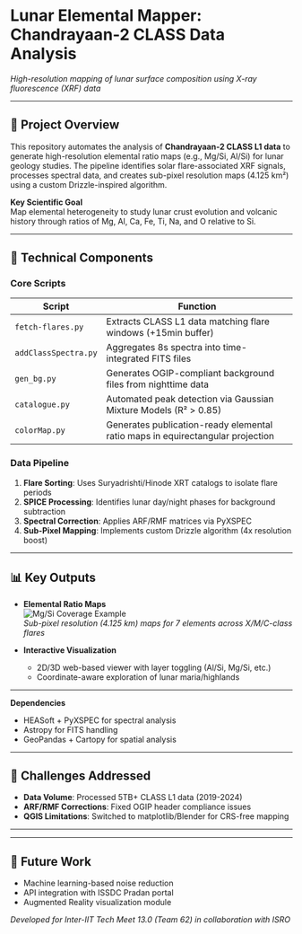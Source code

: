 # Lunar Elemental Mapper: Chandrayaan-2 CLASS Data Analysis  
*High-resolution mapping of lunar surface composition using X-ray fluorescence (XRF) data*

---

## 🚀 Project Overview  
This repository automates the analysis of **Chandrayaan-2 CLASS L1 data** to generate high-resolution elemental ratio maps (e.g., Mg/Si, Al/Si) for lunar geology studies. The pipeline identifies solar flare-associated XRF signals, processes spectral data, and creates sub-pixel resolution maps (4.125 km²) using a custom Drizzle-inspired algorithm.

**Key Scientific Goal**  
Map elemental heterogeneity to study lunar crust evolution and volcanic history through ratios of Mg, Al, Ca, Fe, Ti, Na, and O relative to Si.

---

## 🔧 Technical Components  
### Core Scripts  
| Script | Function |  
|--------|----------|  
| `fetch-flares.py` | Extracts CLASS L1 data matching flare windows (+15min buffer) |  
| `addClassSpectra.py` | Aggregates 8s spectra into time-integrated FITS files |  
| `gen_bg.py` | Generates OGIP-compliant background files from nighttime data |  
| `catalogue.py` | Automated peak detection via Gaussian Mixture Models (R² > 0.85) |  
| `colorMap.py` | Generates publication-ready elemental ratio maps in equirectangular projection |  

### Data Pipeline  
1. **Flare Sorting**: Uses Suryadrishti/Hinode XRT catalogs to isolate flare periods  
2. **SPICE Processing**: Identifies lunar day/night phases for background subtraction  
3. **Spectral Correction**: Applies ARF/RMF matrices via PyXSPEC  
4. **Sub-Pixel Mapping**: Implements custom Drizzle algorithm (4x resolution boost)  

---

## 📊 Key Outputs  
- **Elemental Ratio Maps**  
  ![Mg/Si Coverage Example](https://via.placeholder.com/400x200?text=Mg%2FSi+Map)  
  *Sub-pixel resolution (4.125 km) maps for 7 elements across X/M/C-class flares*

- **Interactive Visualization**  
  - 2D/3D web-based viewer with layer toggling (Al/Si, Mg/Si, etc.)  
  - Coordinate-aware exploration of lunar maria/highlands  

---


**Dependencies**  
- HEASoft + PyXSPEC for spectral analysis  
- Astropy for FITS handling  
- GeoPandas + Cartopy for spatial analysis  

---

## 🧩 Challenges Addressed  
- **Data Volume**: Processed 5TB+ CLASS L1 data (2019-2024)  
- **ARF/RMF Corrections**: Fixed OGIP header compliance issues  
- **QGIS Limitations**: Switched to matplotlib/Blender for CRS-free mapping  

---


---

## 🔮 Future Work  
- Machine learning-based noise reduction  
- API integration with ISSDC Pradan portal  
- Augmented Reality visualization module  

*Developed for Inter-IIT Tech Meet 13.0 (Team 62) in collaboration with ISRO*

